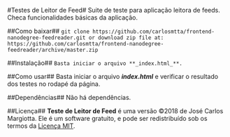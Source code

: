 #Testes de Leitor de Feed#
Suite de teste para aplicação leitora de feeds. Checa funcionalidades básicas da aplicação.

##Como baixar##
`git clone https://github.com/carlosmtta/frontend-nanodegree-feedreader.git or download zip file at: https://github.com/carlosmtta/frontend-nanodegree-feedreader/archive/master.zip` 

##Instalação##
`Basta iniciar o arquivo **_index.html_**.`

##Como usar##
Basta iniciar o arquivo **_index.html_** e verificar o resultado dos testes no rodapé da página.

##Dependências##
Não há dependências.

##Licença##
**Teste de Leitor de Feed** é uma versão ©2018 de José Carlos Margiotta. Ele é um software gratuito, e pode ser redistribuído sob os termos da [Licença MIT](https://choosealicense.com/licenses/mit/).
